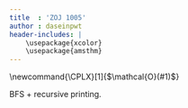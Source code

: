 ```yaml
---
title  : 'ZOJ 1005'
author : daseinpwt
header-includes: |
    \usepackage{xcolor}
    \usepackage{amsthm}
---
```

<!-- latex macros -->
\newcommand{\CPLX}[1]{$\mathcal{O}(#1)$} <!-- complexity notation -->

<!-- main -->
BFS + recursive printing.
